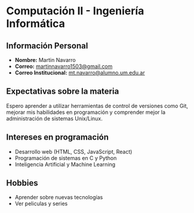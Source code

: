 # Computación II - Ingeniería Informática  

## Información Personal  
- **Nombre:** Martin Navarro
- **Correo:** martinnavarro1503@gmail.com
- **Correo Institucional:** mt.navarro@alumno.um.edu.ar

## Expectativas sobre la materia  
Espero aprender a utilizar herramientas de control de versiones como Git, mejorar mis habilidades en programación y comprender mejor la administración de sistemas Unix/Linux.  

## Intereses en programación  
- Desarrollo web (HTML, CSS, JavaScript, React)  
- Programación de sistemas en C y Python  
- Inteligencia Artificial y Machine Learning  

## Hobbies  
- Aprender sobre nuevas tecnologías
- Ver peliculas y series

